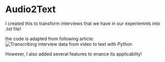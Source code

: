 # Audio2Text
I created this to transform interviews that we have in our experiemnts into .txt file!

the code is adapted from following article:
![Transcribing interview data from video to text with Python](https://towardsdatascience.com/transcribing-interview-data-from-video-to-text-with-python-5cdb6689eea1)

However, I also added several features to enance its applicablity!
